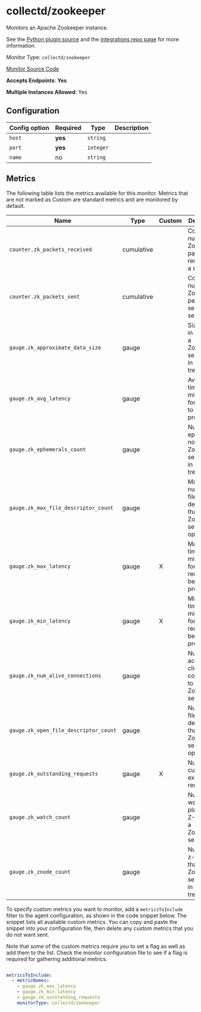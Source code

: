 <!--- GENERATED BY gomplate from scripts/docs/monitor-page.md.tmpl --->

# collectd/zookeeper

Monitors an Apache Zookeeper instance.

See the [Python plugin
source](https://github.com/signalfx/collectd-zookeeper) and the
[integrations repo
page](https://github.com/signalfx/integrations/tree/master/collectd-zookeeper)
for more information.


Monitor Type: `collectd/zookeeper`

[Monitor Source Code](https://github.com/signalfx/signalfx-agent/tree/master/internal/monitors/collectd/zookeeper)

**Accepts Endpoints**: **Yes**

**Multiple Instances Allowed**: Yes

## Configuration

| Config option | Required | Type | Description |
| --- | --- | --- | --- |
| `host` | **yes** | `string` |  |
| `port` | **yes** | `integer` |  |
| `name` | no | `string` |  |




## Metrics

The following table lists the metrics available for this monitor. Metrics that are not marked as Custom are standard metrics and are monitored by default.

| Name | Type | Custom | Description |
| ---  | ---  | ---    | ---         |
| `counter.zk_packets_received` | cumulative |  | Count of the number of ZooKeeper packets received by a server |
| `counter.zk_packets_sent` | cumulative |  | Count of the number of ZooKeeper packets sent from a server |
| `gauge.zk_approximate_data_size` | gauge |  | Size of data in bytes that a ZooKeeper server has in its data tree |
| `gauge.zk_avg_latency` | gauge |  | Average time in milliseconds for requests to be processed |
| `gauge.zk_ephemerals_count` | gauge |  | Number of ephemeral nodes that a ZooKeeper server has in its data tree |
| `gauge.zk_max_file_descriptor_count` | gauge |  | Maximum number of file descriptors that a ZooKeeper server can open |
| `gauge.zk_max_latency` | gauge | X | Maximum time in milliseconds for a request to be processed |
| `gauge.zk_min_latency` | gauge | X | Minimum time in milliseconds for a request to be processed |
| `gauge.zk_num_alive_connections` | gauge |  | Number of active clients connected to a ZooKeeper server |
| `gauge.zk_open_file_descriptor_count` | gauge |  | Number of file descriptors that a ZooKeeper server has open |
| `gauge.zk_outstanding_requests` | gauge | X | Number of currently executing requests |
| `gauge.zk_watch_count` | gauge |  | Number of watches placed on Z-Nodes on a ZooKeeper server |
| `gauge.zk_znode_count` | gauge |  | Number of z-nodes that a ZooKeeper server has in its data tree |


To specify custom metrics you want to monitor, add a `metricsToInclude` filter
to the agent configuration, as shown in the code snippet below. The snippet
lists all available custom metrics. You can copy and paste the snippet into
your configuration file, then delete any custom metrics that you do not want
sent.

Note that some of the custom metrics require you to set a flag as well as add
them to the list. Check the monitor configuration file to see if a flag is
required for gathering additional metrics.

```yaml

metricsToInclude:
  - metricNames:
    - gauge.zk_max_latency
    - gauge.zk_min_latency
    - gauge.zk_outstanding_requests
    monitorType: collectd/zookeeper
```




